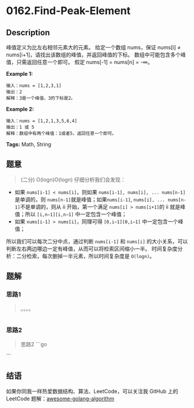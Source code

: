 # 0162.Find-Peak-Element

## Description

峰值定义为比左右相邻元素大的元素。 给定一个数组 nums，保证 nums\[i\] ≠ nums\[i+1\]，请找出该数组的峰值，并返回峰值的下标。 数组中可能包含多个峰值，只需返回任意一个即可。 假定 nums\[-1\] = nums\[n\] = -∞。

**Example 1:**

```text
输入：nums = [1,2,3,1]
输出：2
解释：3是一个峰值，3的下标是2。
```

**Example 2:**

```text
输入：nums = [1,2,1,3,5,6,4]
输出：1 或 5 
解释：数组中有两个峰值：1或者5，返回任意一个即可。
```

**Tags:** Math, String

## 题意

> \(二分\) O\(logn\)O\(logn\) 仔细分析我们会发现：

* 如果 `nums[i-1] < nums[i]`，则如果 `nums[i-1], nums[i], ... nums[n-1]` 是单调的，则 `nums[n-1]`就是峰值；如果`nums[i-1]`, `nums[i], ... nums[n-1]`不是单调的，则从 ii 开始，第一个满足 `nums[i] > nums[i+1]`的 ii 就是峰值；所以 `[i,n−1][i,n−1]` 中一定包含一个峰值；
* 如果 `nums[i-1] > nums[i]`，同理可得 `[0,i−1][0,i−1]` 中一定包含一个峰值；

所以我们可以每次二分中点，通过判断 `nums[i-1]` 和 `nums[i]` 的大小关系，可以判断左右两边哪边一定有峰值，从而可以将检索区间缩小一半。 时间复杂度分析：二分检索，每次删掉一半元素，所以时间复杂度是 `O(logn)`。

## 题解

### 思路1

> 。。。。

```go

```

### 思路2

> 思路2 \`\`\`go

\`\`\`

## 结语

如果你同我一样热爱数据结构、算法、LeetCode，可以关注我 GitHub 上的 LeetCode 题解：[awesome-golang-algorithm](https://github.com/kylesliu/awesome-golang-algorithm)

